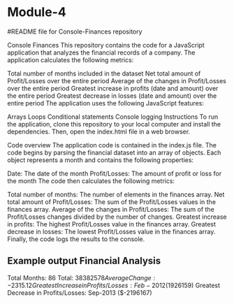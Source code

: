# Module-4

#README file for Console-Finances repository

Console Finances
This repository contains the code for a JavaScript application that analyzes the financial records of a company. The application calculates the following metrics:

Total number of months included in the dataset
Net total amount of Profit/Losses over the entire period
Average of the changes in Profit/Losses over the entire period
Greatest increase in profits (date and amount) over the entire period
Greatest decrease in losses (date and amount) over the entire period
The application uses the following JavaScript features:

Arrays
Loops
Conditional statements
Console logging
Instructions
To run the application, clone this repository to your local computer and install the dependencies. Then, open the index.html file in a web browser.

Code overview
The application code is contained in the index.js file. The code begins by parsing the financial dataset into an array of objects. Each object represents a month and contains the following properties:

Date: The date of the month
Profit/Losses: The amount of profit or loss for the month
The code then calculates the following metrics:

Total number of months: The number of elements in the finances array.
Net total amount of Profit/Losses: The sum of the Profit/Losses values in the finances array.
Average of the changes in Profit/Losses: The sum of the Profit/Losses changes divided by the number of changes.
Greatest increase in profits: The highest Profit/Losses value in the finances array.
Greatest decrease in losses: The lowest Profit/Losses value in the finances array.
Finally, the code logs the results to the console.

Example output
Financial Analysis
----------------------------
Total Months: 86
Total: $38382578
Average Change: -2315.12
Greatest Increase in Profits/Losses: Feb-2012 ($1926159)
Greatest Decrease in Profits/Losses: Sep-2013 ($-2196167)
